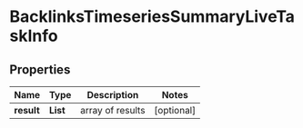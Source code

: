 # BacklinksTimeseriesSummaryLiveTaskInfo


## Properties

| Name | Type | Description | Notes |
|------------ | ------------- | ------------- | -------------|
**result** | **List<BacklinksTimeseriesSummaryLiveResultInfo>** | array of results |[optional]|